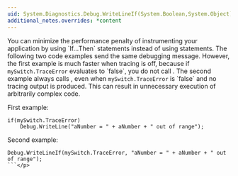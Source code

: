 ```yaml
---
uid: System.Diagnostics.Debug.WriteLineIf(System.Boolean,System.Object)
additional_notes.overrides: *content
---
```


<p>You can minimize the performance penalty of instrumenting your application by using `If...Then` statements instead of using <xref href="System.Diagnostics.Debug.WriteLineIf(System.Boolean,System.String)"></xref> statements. The following two code examples send the same debugging message. However, the first example is much faster when tracing is off, because if <code>mySwitch.TraceError</code> evaluates to `false`, you do not call <xref href="System.Diagnostics.Debug.WriteLine(System.String)"></xref>. The second example always calls <xref href="System.Diagnostics.Debug.WriteLineIf(System.Boolean,System.String)"></xref>, even when <code>mySwitch.TraceError</code> is `false` and no tracing output is produced. This can result in unnecessary execution of arbitrarily complex code.  
  
 First example:  
  
```  
if(mySwitch.TraceError)   
    Debug.WriteLine("aNumber = " + aNumber + " out of range");  
```  
  
 Second example:  
  
```  
Debug.WriteLineIf(mySwitch.TraceError, "aNumber = " + aNumber + " out of range");  
```</p>



